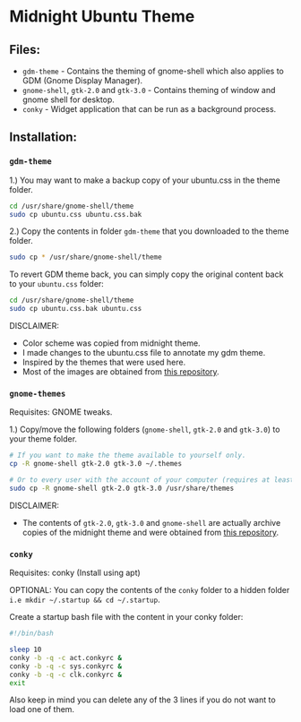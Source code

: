 # Midnight Ubuntu Theme
## Files:
* `gdm-theme` - Contains the theming of gnome-shell which also applies to GDM (Gnome Display Manager). 
* `gnome-shell`, `gtk-2.0` and `gtk-3.0` - Contains theming of window and gnome shell for desktop.
* `conky` - Widget application that can be run as a background process.

## Installation:
### `gdm-theme`
1.) You may want to make a backup copy of your ubuntu.css in the theme folder.
```bash
cd /usr/share/gnome-shell/theme
sudo cp ubuntu.css ubuntu.css.bak
```

2.) Copy the contents in folder `gdm-theme` that you downloaded to the theme folder.
```bash
sudo cp * /usr/share/gnome-shell/theme
```
To revert GDM theme back, you can simply copy the original content back to your `ubuntu.css` folder:
```bash
cd /usr/share/gnome-shell/theme
sudo cp ubuntu.css.bak ubuntu.css
```

DISCLAIMER:
* Color scheme was copied from midnight theme.
* I made changes to the ubuntu.css file to annotate my gdm theme.
* Inspired by the themes that were used here.
* Most of the images are obtained from [this repository](https://github.com/i-mint/midnight).

### `gnome-themes`
Requisites: GNOME tweaks.

1.) Copy/move the following folders (`gnome-shell`, `gtk-2.0` and `gtk-3.0`) to your theme folder.
```bash
# If you want to make the theme available to yourself only.
cp -R gnome-shell gtk-2.0 gtk-3.0 ~/.themes

# Or to every user with the account of your computer (requires at least sudo permissions).
sudo cp -R gnome-shell gtk-2.0 gtk-3.0 /usr/share/themes
```

DISCLAIMER:
* The contents of `gtk-2.0`, `gtk-3.0` and `gnome-shell` are actually archive copies of the midnight theme and were obtained from [this repository](https://github.com/i-mint/midnight).

### `conky`
Requisites: conky (Install using apt)

OPTIONAL: You can copy the contents of the `conky` folder to a hidden folder `i.e mkdir ~/.startup && cd ~/.startup`.

Create a startup bash file with the content in your conky folder:
```bash
#!/bin/bash

sleep 10
conky -b -q -c act.conkyrc &
conky -b -q -c sys.conkyrc &
conky -b -q -c clk.conkyrc & 
exit
```
Also keep in mind you can delete any of the 3 lines if you do not want to load one of them.